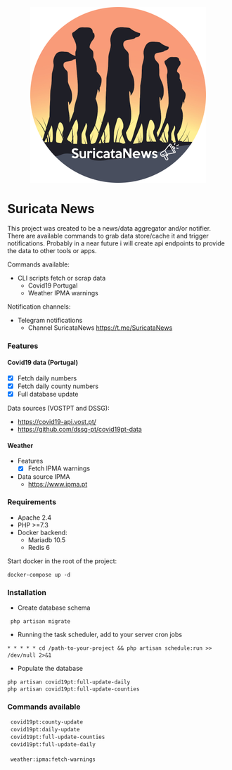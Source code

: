 <p align="center">
    <img src="public/assets/logo.png" width="400" height="400" alt="SuricataNews logo">
</p>


# Suricata News

This project was created to be a news/data aggregator and/or notifier. 
There are available commands to grab data store/cache it and trigger notifications. Probably in a near future i will create api endpoints to provide the data to other tools or apps.

Commands available:
- CLI scripts fetch or scrap data
    - Covid19 Portugal
    - Weather IPMA warnings

Notification channels:
- Telegram notifications
  - Channel SuricataNews https://t.me/SuricataNews

### Features 

#### Covid19 data (Portugal)

- [x] Fetch daily numbers
- [x] Fetch daily county numbers
- [x] Full database update

Data sources (VOSTPT and DSSG):
- https://covid19-api.vost.pt/
- https://github.com/dssg-pt/covid19pt-data

#### Weather

- Features
    - [x] Fetch IPMA warnings

- Data source IPMA
    - https://www.ipma.pt

### Requirements

- Apache 2.4
- PHP >=7.3
- Docker backend:
    - Mariadb 10.5
    - Redis 6

Start docker in the root of the project:

```
docker-compose up -d 
```

### Installation

- Create database schema
```
 php artisan migrate
```

- Running the task scheduler, add to your server cron jobs
```
* * * * * cd /path-to-your-project && php artisan schedule:run >> /dev/null 2>&1
```

- Populate the database
```
php artisan covid19pt:full-update-daily
php artisan covid19pt:full-update-counties
```

### Commands available

```sh
 covid19pt:county-update         
 covid19pt:daily-update          
 covid19pt:full-update-counties  
 covid19pt:full-update-daily 
  
 weather:ipma:fetch-warnings
```
